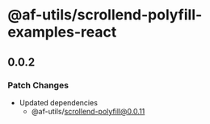 # @af-utils/scrollend-polyfill-examples-react

## 0.0.2

### Patch Changes

- Updated dependencies
  - @af-utils/scrollend-polyfill@0.0.11
